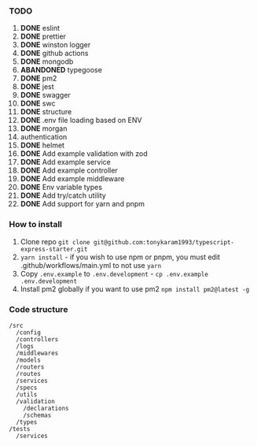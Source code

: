 ### TODO

1. **DONE** eslint
2. **DONE** prettier
3. **DONE** winston logger
4. **DONE** github actions
5. **DONE** mongodb
6. **ABANDONED** typegoose
7. **DONE** pm2
8. **DONE** jest
9. **DONE** swagger
10. **DONE** swc
11. **DONE** structure
12. **DONE** .env file loading based on ENV
13. **DONE** morgan
14. authentication
15. **DONE** helmet
16. **DONE** Add example validation with zod
17. **DONE** Add example service
18. **DONE** Add example controller
19. **DONE** Add example middleware
20. **DONE** Env variable types
21. **DONE** Add try/catch utility
22. **DONE** Add support for yarn and pnpm

### How to install

1. Clone repo `git clone git@github.com:tonykaram1993/typescript-express-starter.git`
2. `yarn install` - if you wish to use npm or pnpm, you must edit .github/workflows/main.yml to not use `yarn`
3. Copy `.env.example` to `.env.development` - `cp .env.example .env.development`
4. Install pm2 globally if you want to use pm2 `npm install pm2@latest -g`

### Code structure

```
/src
  /config
  /controllers
  /logs
  /middlewares
  /models
  /routers
  /routes
  /services
  /specs
  /utils
  /validation
    /declarations
    /schemas
  /types
/tests
  /services
```
